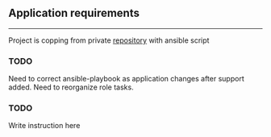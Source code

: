 ## Application requirements
****

Project is copping from private [repository](https://github.com/Kromelky/FlaskApplication) with ansible script

### TODO 

Need to correct ansible-playbook as application changes after support added.
Need to reorganize role tasks.

### TODO
Write instruction here









